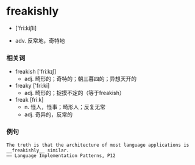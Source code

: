 # freakishly 

* ['fri:kiʃli]

* adv. 反常地，奇特地

### 相关词

* freakish ['friːkɪʃ] 
    - adj. 畸形的；奇特的；朝三暮四的；异想天开的
* freaky ['fri:ki] 
    - adj. 畸形的；捉摸不定的（等于freakish）
* freak [friːk] 
    - n. 怪人，怪事；畸形人；反复无常
    - adj. 奇异的，反常的

### 例句

```
The truth is that the architecture of most language applications is __freakishly__ similar.
—— Language Implementation Patterns, P12
```



